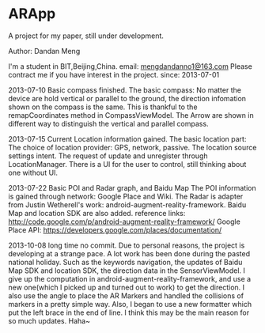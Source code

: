 ARApp
=====

A project for my paper, still under development.


Author: Dandan Meng

I'm a student in BIT,Beijing,China.
email: mengdandanno1@163.com
Please contract me if you have interest in the project.
since: 2013-07-01


2013-07-10 Basic compass finished.
The basic compass:
No matter the device are hold vertical or parallel to the ground, the direction infomation shown on the compass is the same.
This is thankful to the remapCoordinates method in CompassViewModel. 
The Arrow are shown in different way to distinguish the vertical and parallel compass.

2013-07-15 Current Location information gained.
The basic location part:
The choice of location provider: GPS, network, passive.
The location source settings intent.
The request of update and unregister through LocationManager.
There is a UI for the user to control, still thinking about one without UI.

2013-07-22 Basic POI and Radar graph, and Baidu Map
The POI information is gained through network: Google Place and Wiki.
The Radar is adapter from Justin Wetherell's work: android-augment-reality-framework.
Baidu Map and location SDK are also added.
reference links:
http://code.google.com/p/android-augment-reality-framework/
Google Place API:
https://developers.google.com/places/documentation/

2013-10-08 long time no commit.
Due to personal reasons, the project is developing at a strange pace.
A lot work has been done during the pasted national holiday.
Such as the keywords navigation, the updates of Baidu Map SDK and location SDK, the direction data in the SensorViewModel.
I give up the computation in android-augment-reality-framework, and use a new one(which I picked up and turned out to work) to get the direction.
I also use the angle to place the AR Markers and handled the collisions of markers in a pretty simple way.
Also, I began to use a new formatter which put the left brace in the end of line.
I think this may be the main reason for so much updates. Haha~


